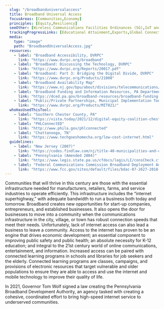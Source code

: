 ```yaml
---
  slug: "/broadbanduniversalaccess"
  title: Broadband Universal Access
  focusAreas: [Communities,Economy]
  principles: [Equity,Resiliency]
  seeOther: [Wireless Communications Facilities Ordinances (5G),IoT and Smart Communities,Smart Location of Public Facilities]
  trackingProgressLinks: [Educational Attainment,Exports,Global Connectivity,Innovation]
  media: 
    type: "image"
    path: "BroadbandUniversalAccess.jpg"
  resources: 
    - label: "Broadband Accessibility, DVRPC"
      link: "https://www.dvrpc.org/broadband"
    - label: "Broadband: Discussing the Technology, DVRPC"
      link: "https://www.dvrpc.org/Reports/20017.pdf"
    - label: "Broadband: Part 3: Bridging the Digital Divide, DVRPC"
      link: "https://www.dvrpc.org/Products/21008"
    - label: "Broadband Availability Map"
      link: "https://www.nj.gov/bpu/about/divisions/telecommunications/broadbandavailability.html"
    - label: "Broadband Funding and Information Resources, PA Department of Community and Economic Development"
      link: "https://dced.pa.gov/broadband-resources/broadband-funding-information/"
    - label: "Public/Private Partnerships, Municipal Implementation Tool #021, DVRPC"
      link: "https://www.dvrpc.org/Products/MIT021/"
  whoHasUsedThisTool: 
    - label: "Southern Chester County, PA"
      link: "https://vista.today/2021/12/digital-equity-coalition-chester-county/?utm_source=VISTA+Today&utm_campaign=7dd5918184-Morning_Drive_Campaign5_28_2015&utm_medium=email&utm_term=0_75b1fa784c-7dd5918184-266576013"
    - label: "PHLConnectED"
      link: "http://www.phila.gov/phlconnected"
    - label: "Chattanooga, TN"
      link: "https://www.techgoeshomecha.org/low-cost-internet.html"
  guidelines: 
    - label: "New Jersey (2007)"
      link: "https://codes.findlaw.com/nj/title-40-municipalities-and-counties/nj-st-sect-40-9d-1.html"
    - label: "Pennsylvania (Amended 2004)"
      link: "https://www.legis.state.pa.us/cfdocs/legis/LI/consCheck.cfm?txtType=HTM&ttl=66&div=0&chpt=30"
    - label: "Federal Communications Commission Broadband Deployment Advisory Committee Model Code for Municipalities Working Group (2018)"
      link: "https://www.fcc.gov/sites/default/files/bdac-07-2627-2018-harmonization-wg-model-code-muni.pdf"
---
```


Communities that will thrive in this century are those with the essential infrastructure needed for manufacturers, retailers, farms, and service industries to operate efficiently. This infrastructure includes the “internet superhighway,” with adequate bandwidth to run a business both today and tomorrow. Broadband creates new opportunities for start-up companies, entrepreneurs, and established businesses. It also opens the door for businesses to move into a community when the communications infrastructure in the city, village, or town has robust connection speeds that meet their needs. Unfortunately, lack of internet access can also lead a business to leave a community. Access to the internet has proven to be an engine that drives economic development; an essential component to improving public safety and public health; an absolute necessity for K-12 education; and integral to the 21st century world of online communications, entertainment, and information. Increased access can be paired with connected learning programs in schools and libraries for job seekers and the elderly. Connected learning programs are classes, campaigns, and provisions of electronic resources that target vulnerable and older populations to ensure they are able to access and use the internet and mobile technology to improve their quality of life.

In 2021, Governor Tom Wolf signed a law creating the Pennsylvania Broadband Development Authority, an agency tasked with creating a cohesive, coordinated effort to bring high-speed internet service to underserved communities.
